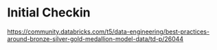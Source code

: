 # Initial Checkin

https://community.databricks.com/t5/data-engineering/best-practices-around-bronze-silver-gold-medallion-model-data/td-p/26044
